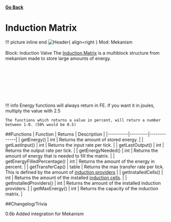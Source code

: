 <h4><a href="../">Go Back</a></h4>

# Induction Matrix

!!! picture inline end
    ![Header](https://intelligence-modding.de/wp-content/uploads/2021/05/Induction-Port.png){ align=right }
    Mod: Mekanism <br><br/>
    Block: Induction Valve
The [Induction Matrix](https://wiki.aidancbrady.com/wiki/Induction_Matrix) is a multiblock structure from mekanism made to store large amounts of energy.

<br><br/>
<br><br/>
<br><br/>

!!! info
    Energy functions will always return in FE. If you want it in joules, multiply the value with 2.5

    The functions which returns a value in percent, will return a number between 1-0. (50% would be 0.5)

##Functions
| Function | Returns | Description |
|----------|---------|-------------|
| getEnergy() | int | Returns the amount of stored energy. |
| getLastInput() | int | Returns the input rate per tick. |
| getLastOutput() | int | Returns the output rate per tick. |
| getEnergyNeeded() | int | Returns the amount of energy that is needed to fill the matrix. |
| getEnergyFilledPercentage() | int | Returns the amount of the energy in percent. |
| getTransferCap() | table | Returns the max transfer rate per tick. This is defined by the amount of [induction providers](https://wiki.aidancbrady.com/wiki/Induction_Providers) |
| getInstalledCells() | int | Returns the amount of the installed [induction cells](https://wiki.aidancbrady.com/wiki/Induction_Cells). |
| getInstalledProviders() | int | Returns the amount of the installed induction providers. |
| getMaxEnergy() | int | Returns the capacity of the induction matrix. |

##Changelog/Trivia

0.6b
Added integration for Mekanism
